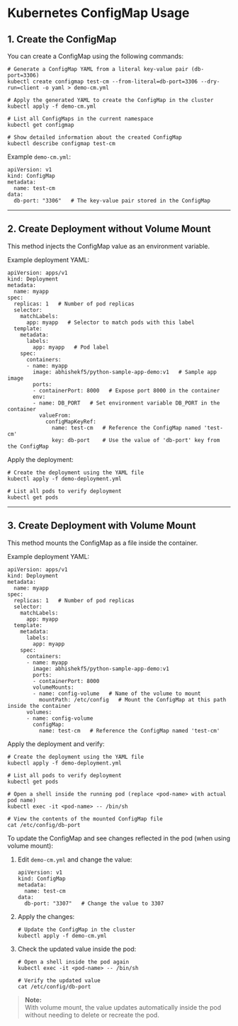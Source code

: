 # Kubernetes ConfigMap Usage

## 1. Create the ConfigMap

You can create a ConfigMap using the following commands:

```
# Generate a ConfigMap YAML from a literal key-value pair (db-port=3306)
kubectl create configmap test-cm --from-literal=db-port=3306 --dry-run=client -o yaml > demo-cm.yml

# Apply the generated YAML to create the ConfigMap in the cluster
kubectl apply -f demo-cm.yml

# List all ConfigMaps in the current namespace
kubectl get configmap

# Show detailed information about the created ConfigMap
kubectl describe configmap test-cm
```

Example `demo-cm.yml`:
```
apiVersion: v1
kind: ConfigMap
metadata:
  name: test-cm
data:
  db-port: "3306"   # The key-value pair stored in the ConfigMap
```

---

## 2. Create Deployment **without** Volume Mount

This method injects the ConfigMap value as an environment variable.

Example deployment YAML:
```
apiVersion: apps/v1
kind: Deployment
metadata:
  name: myapp
spec:
  replicas: 1   # Number of pod replicas
  selector:
    matchLabels:
      app: myapp   # Selector to match pods with this label
  template:
    metadata:
      labels:
        app: myapp   # Pod label
    spec:
      containers:
      - name: myapp
        image: abhishekf5/python-sample-app-demo:v1   # Sample app image
        ports:
        - containerPort: 8000   # Expose port 8000 in the container
        env:
        - name: DB_PORT   # Set environment variable DB_PORT in the container
          valueFrom:
            configMapKeyRef:
              name: test-cm   # Reference the ConfigMap named 'test-cm'
              key: db-port    # Use the value of 'db-port' key from the ConfigMap
```

Apply the deployment:
```
# Create the deployment using the YAML file
kubectl apply -f demo-deployment.yml

# List all pods to verify deployment
kubectl get pods
```

---

## 3. Create Deployment **with** Volume Mount

This method mounts the ConfigMap as a file inside the container.

Example deployment YAML:
```
apiVersion: apps/v1
kind: Deployment
metadata:
  name: myapp
spec:
  replicas: 1   # Number of pod replicas
  selector:
    matchLabels:
      app: myapp
  template:
    metadata:
      labels:
        app: myapp
    spec:
      containers:
      - name: myapp
        image: abhishekf5/python-sample-app-demo:v1
        ports:
        - containerPort: 8000
        volumeMounts:
        - name: config-volume   # Name of the volume to mount
          mountPath: /etc/config   # Mount the ConfigMap at this path inside the container
      volumes:
      - name: config-volume
        configMap:
          name: test-cm   # Reference the ConfigMap named 'test-cm'
```

Apply the deployment and verify:
```
# Create the deployment using the YAML file
kubectl apply -f demo-deployment.yml

# List all pods to verify deployment
kubectl get pods

# Open a shell inside the running pod (replace <pod-name> with actual pod name)
kubectl exec -it <pod-name> -- /bin/sh

# View the contents of the mounted ConfigMap file
cat /etc/config/db-port
```

To update the ConfigMap and see changes reflected in the pod (when using volume mount):

1. Edit `demo-cm.yml` and change the value:
    ```
    apiVersion: v1
    kind: ConfigMap
    metadata:
      name: test-cm
    data:
      db-port: "3307"   # Change the value to 3307
    ```
2. Apply the changes:
    ```
    # Update the ConfigMap in the cluster
    kubectl apply -f demo-cm.yml
    ```
3. Check the updated value inside the pod:
    ```
    # Open a shell inside the pod again
    kubectl exec -it <pod-name> -- /bin/sh

    # Verify the updated value
    cat /etc/config/db-port
    ```

> **Note:**  
> With volume mount, the value updates automatically inside the pod without needing to delete or recreate the pod.